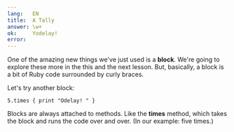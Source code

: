 ```yaml
---
lang:   EN
title:  A Tally
answer: \w+
ok:     Yodelay!
error:
---
```


One of the amazing new things we've just used is a __block__. We're going to explore these more in
the this and the next lesson. But, basically, a block is a bit of Ruby code surrounded by curly braces.

Let's try another block:

    5.times { print "Odelay! " }

Blocks are always attached to methods. Like the __times__ method, which takes the block and runs the code over
and over. (In our example: five times.)

